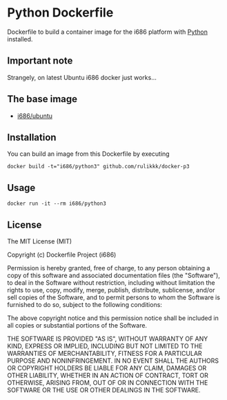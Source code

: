# Python Dockerfile

Dockerfile to build a container image for the i686 platform with [Python](https://www.python.org/) installed.

## Important note

Strangely, on latest Ubuntu i686 docker just works...

## The base image

  * [i686/ubuntu](https://registry.hub.docker.com/u/i686/ubuntu/)

## Installation

You can build an image from this Dockerfile by executing

    docker build -t="i686/python3" github.com/rulikkk/docker-p3

## Usage

    docker run -it --rm i686/python3

## License

The MIT License (MIT)

Copyright (c) Dockerfile Project (i686)

Permission is hereby granted, free of charge, to any person obtaining a copy
of this software and associated documentation files (the "Software"), to deal
in the Software without restriction, including without limitation the rights
to use, copy, modify, merge, publish, distribute, sublicense, and/or sell
copies of the Software, and to permit persons to whom the Software is
furnished to do so, subject to the following conditions:

The above copyright notice and this permission notice shall be included in
all copies or substantial portions of the Software.

THE SOFTWARE IS PROVIDED "AS IS", WITHOUT WARRANTY OF ANY KIND, EXPRESS OR
IMPLIED, INCLUDING BUT NOT LIMITED TO THE WARRANTIES OF MERCHANTABILITY,
FITNESS FOR A PARTICULAR PURPOSE AND NONINFRINGEMENT. IN NO EVENT SHALL THE
AUTHORS OR COPYRIGHT HOLDERS BE LIABLE FOR ANY CLAIM, DAMAGES OR OTHER
LIABILITY, WHETHER IN AN ACTION OF CONTRACT, TORT OR OTHERWISE, ARISING FROM,
OUT OF OR IN CONNECTION WITH THE SOFTWARE OR THE USE OR OTHER DEALINGS IN
THE SOFTWARE.
